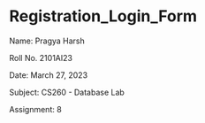 # Registration_Login_Form

Name: Pragya Harsh

Roll No. 2101AI23

Date: March 27, 2023

Subject: CS260 - Database Lab

Assignment: 8
